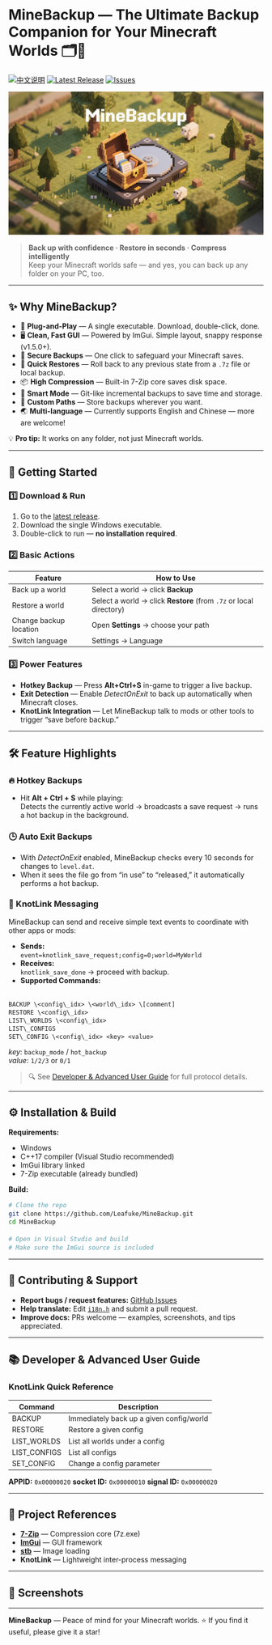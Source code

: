 # MineBackup — The Ultimate Backup Companion for Your Minecraft Worlds 🗂️💾

[![中文说明](https://img.shields.io/badge/README-中文-blue)](README-zn.md)
[![Latest Release](https://img.shields.io/github/v/release/Leafuke/MineBackup?style=flat-square)](https://github.com/Leafuke/MineBackup/releases)
[![Issues](https://img.shields.io/github/issues/Leafuke/MineBackup?style=flat-square)](https://github.com/Leafuke/MineBackup/issues)

![MineBackup Banner](MineBackup/MineBackup.png)

> **Back up with confidence · Restore in seconds · Compress intelligently**  
> Keep your Minecraft worlds safe — and yes, you can back up any folder on your PC, too.

---

## ✨ Why MineBackup?
- 🎯 **Plug-and-Play** — A single executable. Download, double-click, done.
- 🖥 **Clean, Fast GUI** — Powered by ImGui. Simple layout, snappy response (v1.5.0+).
- 💾 **Secure Backups** — One click to safeguard your Minecraft saves.
- 🔄 **Quick Restores** — Roll back to any previous state from a `.7z` file or local backup.
- 📦 **High Compression** — Built-in 7-Zip core saves disk space.
- 🧠 **Smart Mode** — Git-like incremental backups to save time and storage.
- 📁 **Custom Paths** — Store backups wherever you want.
- 🌏 **Multi-language** — Currently supports English and Chinese — more are welcome!

💡 **Pro tip:** It works on any folder, not just Minecraft worlds.

---

## 🚀 Getting Started

### 1️⃣ Download & Run
1. Go to the [latest release](https://github.com/Leafuke/MineBackup/releases).
2. Download the single Windows executable.
3. Double-click to run — **no installation required**.

### 2️⃣ Basic Actions
| Feature      | How to Use |
|--------------|------------|
| Back up a world | Select a world → click **Backup** |
| Restore a world | Select a world → click **Restore** (from `.7z` or local directory) |
| Change backup location | Open **Settings** → choose your path |
| Switch language | Settings → Language |

### 3️⃣ Power Features
- **Hotkey Backup** — Press **Alt+Ctrl+S** in-game to trigger a live backup.
- **Exit Detection** — Enable *DetectOnExit* to back up automatically when Minecraft closes.
- **KnotLink Integration** — Let MineBackup talk to mods or other tools to trigger “save before backup.”

---

## 🛠 Feature Highlights

### 🔥 Hotkey Backups
- Hit **Alt + Ctrl + S** while playing:  
  Detects the currently active world → broadcasts a save request → runs a hot backup in the background.

### 🕒 Auto Exit Backups
- With *DetectOnExit* enabled, MineBackup checks every 10 seconds for changes to `level.dat`.
- When it sees the file go from “in use” to “released,” it automatically performs a hot backup.

### 📡 KnotLink Messaging
MineBackup can send and receive simple text events to coordinate with other apps or mods:
- **Sends:**  
  `event=knotlink_save_request;config=0;world=MyWorld`
- **Receives:**  
  `knotlink_save_done` → proceed with backup.
- **Supported Commands:**
```

BACKUP \<config\_idx> \<world\_idx> \[comment]
RESTORE \<config\_idx>
LIST\_WORLDS \<config\_idx>
LIST\_CONFIGS
SET\_CONFIG \<config\_idx> <key> <value>

````
*key*: `backup_mode` / `hot_backup`  
*value*: `1/2/3` or `0/1`

> 🔍 See [Developer & Advanced User Guide](#-developer--advanced-user-guide) for full protocol details.

---

## ⚙️ Installation & Build

**Requirements:**
- Windows
- C++17 compiler (Visual Studio recommended)
- ImGui library linked
- 7-Zip executable (already bundled)

**Build:**
```bash
# Clone the repo
git clone https://github.com/Leafuke/MineBackup.git
cd MineBackup

# Open in Visual Studio and build
# Make sure the ImGui source is included
````

---

## 🤝 Contributing & Support

* **Report bugs / request features:** [GitHub Issues](https://github.com/Leafuke/MineBackup/issues)
* **Help translate:** Edit [`i18n.h`](MineBackup/i18n.h) and submit a pull request.
* **Improve docs:** PRs welcome — examples, screenshots, and tips appreciated.

---

## 📚 Developer & Advanced User Guide

### KnotLink Quick Reference

| Command       | Description                              |
| ------------- | ---------------------------------------- |
| BACKUP        | Immediately back up a given config/world |
| RESTORE       | Restore a given config                   |
| LIST\_WORLDS  | List all worlds under a config           |
| LIST\_CONFIGS | List all configs                         |
| SET\_CONFIG   | Change a config parameter                |

**APPID:** `0x00000020`
**socket ID:** `0x00000010`
**signal ID:** `0x00000020`

---

## 📄 Project References

* [**7-Zip**](https://github.com/ip7z/7zip) — Compression core (7z.exe)
* [**ImGui**](https://github.com/ocornut/imgui) — GUI framework
* [**stb**](https://github.com/nothings/stb) — Image loading
* **KnotLink** — Lightweight inter-process messaging

---

## 📸 Screenshots


---

**MineBackup** — Peace of mind for your Minecraft worlds.
⭐ If you find it useful, please give it a star!
